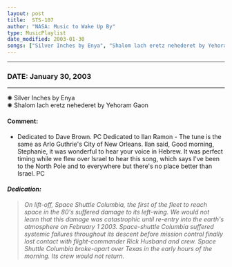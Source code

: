 ```yaml
---
layout: post
title:  STS-107
author: "NASA: Music to Wake Up By"
type: MusicPlaylist
date_modified: 2003-01-30
songs: ["Silver Inches by Enya", "Shalom lach eretz nehederet by Yehoram Gaon"]
---
```


----
### DATE: January 30, 2003
----
✺ Silver Inches by Enya  &nbsp;<br />
✺ Shalom lach eretz nehederet by Yehoram Gaon

#### Comment:
* Dedicated to Dave Brown. PC
Dedicated to Ilan Ramon - The tune is the same as Arlo Guthrie's City of New Orleans. Ilan said, Good morning, Stephanie, it was wonderful to hear your voice in Hebrew. It was perfect timing while we flew over Israel to hear this song, which says I've been to the North Pole and to everywhere but there's no place better than Israel. PC

#### *Dedication:*
> *On lift-off, Space Shuttle Columbia, the first of the fleet to reach space in the 80's suffered damage to its left-wing. We would not learn that this damage was catastrophic until re-entry into the earth's atmosphere on February 1 2003. Space-shuttle Columbia suffered systemic failures throughout its descent before mission control finally lost contact with flight-commander Rick Husband and crew. Space Shuttle Columbia broke-apart over Texas in the early hours of the morning. Its crew would not return.*

<br/>
<center>
	<a target="_blank"
	   href="https://twitter.com/intent/tweet?hashtags=Space,NASA,Playlist,NASAWakeupCalls,SpaceProgram&text={{ page.author}}, '{{ page.songs.first }}' {{ page.title }}, {{ page.date | date: '%B %d, %Y' }}. {{ site.url }}{{ page.url }}&via=nasawakeupcalls"><i class="fab fa-twitter" alt="Tweet this page" style="font-size: 1.3em;"></i></a>
	&nbsp; 	<i class="fas fa-user-astronaut" style="font-size: 1.5em;"></i> &nbsp;
    <a type="amzn" search="'Silver Inches by Enya' or 'Shalom lach eretz nehederet by Yehoram Gaon'" category="popular music">
    <i class="fab fa-amazon" style="font-size: 1.3em;"></i></a>
</center>
